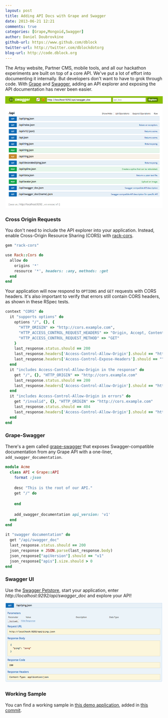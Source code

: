 ```yaml
---
layout: post
title: Adding API Docs with Grape and Swagger
date: 2013-06-21 12:21
comments: true
categories: [Grape,Mongoid,Swagger]
author: Daniel Doubrovkine
github-url: https://www.github.com/dblock
twitter-url: http://twitter.com/dblockdotorg
blog-url: http://code.dblock.org
---
```


The Artsy website, Partner CMS, mobile tools, and all our hackathon experiments are built on top of a core API. We've put a lot of effort into documenting it internally. But developers don't want to have to grok through code. With [Grape](https://github.com/intridea/grape) and [Swagger](https://developers.helloreverb.com/swagger), adding an API explorer and exposing the API documentation has never been easier.

<img src="/images/2013-06-21-adding-api-documentation-with-grape-swagger/swagger-ui.png" />

<!-- more -->

### Cross Origin Requests

You don't need to include the API explorer into your application. Instead, enable Cross-Origin Resource Sharing (CORS) with [rack-cors](https://github.com/cyu/rack-cors).

``` ruby Gemfile
gem "rack-cors"
```

``` ruby app.rb
use Rack::Cors do
  allow do
    origins '*'
    resource '*', headers: :any, methods: :get
  end
end
```

Your application will now respond to `OPTIONS` and `GET` requests with CORS headers. It's also important to verify that errors still contain CORS headers, as shown in these RSpec tests.

``` ruby spec/cors_spec.rb
context "CORS" do
  it "supports options" do
    options "/", {}, {
      "HTTP_ORIGIN" => "http://cors.example.com",
      "HTTP_ACCESS_CONTROL_REQUEST_HEADERS" => "Origin, Accept, Content-Type",
      "HTTP_ACCESS_CONTROL_REQUEST_METHOD" => "GET"
    }
    last_response.status.should == 200
    last_response.headers['Access-Control-Allow-Origin'].should == "http://cors.example.com"
    last_response.headers['Access-Control-Expose-Headers'].should == ""
  end
  it "includes Access-Control-Allow-Origin in the response" do
    get "/", {}, "HTTP_ORIGIN" => "http://cors.example.com"
    last_response.status.should == 200
    last_response.headers['Access-Control-Allow-Origin'].should == "http://cors.example.com"
  end
  it "includes Access-Control-Allow-Origin in errors" do
    get "/invalid", {}, "HTTP_ORIGIN" => "http://cors.example.com"
    last_response.status.should == 404
    last_response.headers['Access-Control-Allow-Origin'].should == "http://cors.example.com"
  end
end
```

### Grape-Swagger

There's a gem called [grape-swagger](https://github.com/tim-vandecasteele/grape-swagger) that exposes Swagger-compatible documentation from any Grape API with a one-liner, `add_swagger_documentation`.

``` ruby api.rb
module Acme
  class API < Grape::API
    format :json

    desc "This is the root of our API."
    get "/" do

    end

    add_swagger_documentation api_version: 'v1'
  end
end
```

``` ruby spec/documentation_spec.rb
it "swagger documentation" do
  get "/api/swagger_doc"
  last_response.status.should == 200
  json_response = JSON.parse(last_response.body)
  json_response["apiVersion"].should == "v1"
  json_response["apis"].size.should > 0
end
```

### Swagger UI

Use the [Swagger Petstore](http://petstore.swagger.wordnik.com), start your application, enter *http://localhost:9292/api/swagger_doc* and explore your API!

<img src="/images/2013-06-21-adding-api-documentation-with-grape-swagger/swagger-ping.png" />

### Working Sample

You can find a working sample in [this demo application](https://github.com/dblock/grape-on-rack), added in [this commit](https://github.com/dblock/grape-on-rack/commit/004670804472812322b089fcf6a40b33d68c699c).
